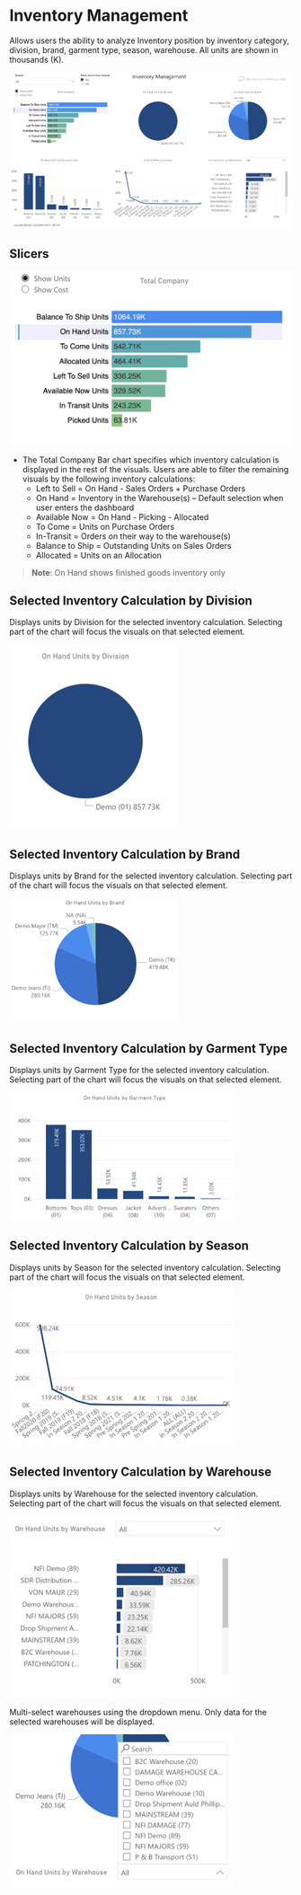 <!-- markdownlint-disable MD033 -->

# Inventory Management

Allows users the ability to analyze Inventory position by inventory category, division, brand, garment type, season, warehouse. All units are shown in thousands (K).

![Image](../assets/img/inventory-inventory-management.png)

## Slicers

![Image](../assets/img/inventory-inventory-management-total-company.png)

* The Total Company Bar chart specifies which inventory calculation is displayed in the rest of the visuals. Users are able to filter the remaining visuals by the following inventory calculations:
  * Left to Sell = On Hand - Sales Orders + Purchase Orders
  * On Hand = Inventory in the Warehouse(s) – Default selection when user enters the dashboard
  * Available Now = On Hand - Picking - Allocated
  * To Come = Units on Purchase Orders
  * In-Transit = Orders on their way to the warehouse(s)
  * Balance to Ship = Outstanding Units on Sales Orders
  * Allocated = Units on an Allocation

> **Note**: On Hand shows finished goods inventory only

## Selected Inventory Calculation by Division

Displays units by Division for the selected inventory calculation. Selecting part of the chart will focus the visuals on that selected element.

<img src="../assets/img/inventory-inventory-management-by-division.png" width="300" height="329" />

## Selected Inventory Calculation by Brand

Displays units by Brand for the selected inventory calculation. Selecting part of the chart will focus the visuals on that selected element.

<img src="../assets/img/inventory-inventory-management-by-brand.png" width="300" height="223" />

## Selected Inventory Calculation by Garment Type

Displays units by Garment Type for the selected inventory calculation. Selecting part of the chart will focus the visuals on that selected element.

<img src="../assets/img/inventory-inventory-management-by-garment-type.png" width="400" height="229" />

## Selected Inventory Calculation by Season

Displays units by Season for the selected inventory calculation. Selecting part of the chart will focus the visuals on that selected element.

<img src="../assets/img/inventory-inventory-management-by-season.png" width="400" height="280" />

## Selected Inventory Calculation by Warehouse

Displays units by Warehouse for the selected inventory calculation. Selecting part of the chart will focus the visuals on that selected element.

<img src="../assets/img/inventory-inventory-management-by-warehouse.png" width="400" height="324" />

Multi-select warehouses using the dropdown menu. Only data for the selected warehouses will be displayed.

<img src="../assets/img/inventory-inventory-management-by-warehouse-filter.png" width="400" height="273" />
